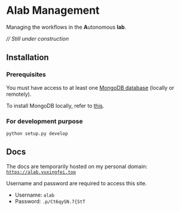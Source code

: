 # Alab Management
Managing the workflows in the **A**utonomous **lab**.

*// Still under construction*

## Installation
### Prerequisites
You must have access to at least one [MongoDB database](https://www.mongodb.com/) (locally or remotely).

To install MongoDB locally, refer to [this](https://docs.mongodb.com/manual/installation/).


### For development purpose
```shell
python setup.py develop
```

## Docs

The docs are temporarily hosted on my personal domain: [`https://alab.yuxingfei.top`](https://alab.yuxingfei.top)

Username and password are required to access this site.

- Username: `alab`
- Password: `.p/Ct6qySN.7{StT`